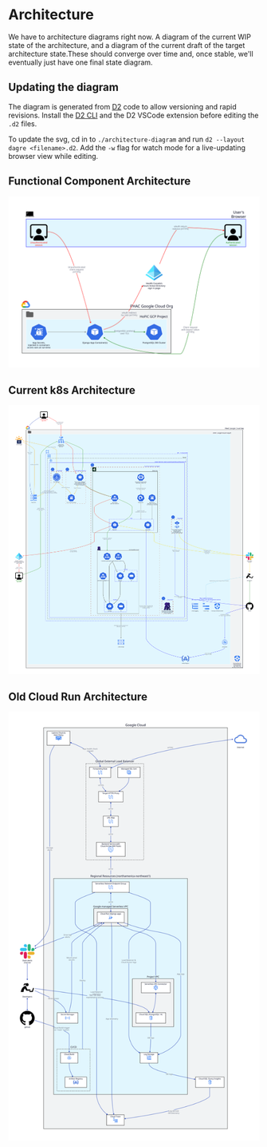 # Architecture

We have to architecture diagrams right now. A diagram of the current WIP state of the architecture, and a diagram of the current draft of the target architecture state.These should converge over time and, once stable, we'll eventually just have one final state diagram. 

## Updating the diagram

The diagram is generated from [D2](https://d2lang.com/) code to allow versioning and rapid revisions. Install the [D2 CLI](dev-env-secret-pattern) and the D2 VSCode extension before editing the `.d2` files.

To update the svg, cd in to `./architecture-diagram` and run `d2 --layout dagre <filename>.d2`. Add the `-w` flag for watch mode for a live-updating browser view while editing.

## Functional Component Architecture

![Functional component architecture](architecture-functional-components.svg)

## Current k8s Architecture

![Current k8s architecture](architecture-k8s.svg)

## Old Cloud Run Architecture

![Old Cloud Run architecture](architecture-cloud-run.svg)
